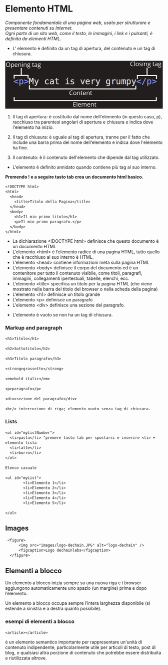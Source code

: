 # Elemento HTML
*Componente fondamentale di una pagina web, usato per strutturare e presentare contenuti su Internet.<br>Ogni parte di un sito web, come il testo, le immagini, i link e i pulsanti, è definita da elementi HTML.*

* L' elemento è definito da un tag di apertura, del contenuto e un tag di chiusura.

![alt text](Images/anatomia-elemento-html.jpg)

1. Il tag di apertura: è costituito dal nome dell'elemento (in questo caso, p), racchiuso tra parentesi angolari di apertura e chiusura e indica dove l'elemento ha inizio.

2. Il tag di chiusura: è uguale al tag di apertura, tranne per il fatto che include una barra prima del nome dell'elemento e indica dove l'elemento ha fine.

3. Il contenuto: è il contenuto dell'elemento che dipende dal tag utilizzato.

* L'elemento è definito annidato quando contiene più tag al suo interno.

**Premendo ! e a seguire tasto tab crea un documento html basico.**

```
<!DOCTYPE html>
<html>
  <head>
    <title>Titolo della Pagina</title>
  </head>
  <body>
    <h1>Il mio primo titolo</h1>
    <p>Il mio primo paragrafo.</p>
  </body>
</html>
```

- La dichiarazione \<!DOCTYPE html> definisce che questo documento è un documento HTML
- L’elemento \<html></html> è l’elemento radice di una pagina HTML, tutto quello che è racchiuso al suo interno è HTML.
- L’elemento \<head> contiene informazioni meta sulla pagina HTML
- L’elemento \<body></body> definisce il corpo del documento ed è un contenitore per tutto il contenuto visibile, come titoli, paragrafi, immagini, collegamenti ipertestuali, tabelle, elenchi, ecc.
- L’elemento \<title> specifica un titolo per la pagina HTML (che viene mostrato nella barra del titolo del browser o nella scheda della pagina)
- L’elemento \<h1> definisce un titolo grande
- L’elemento \<p> definisce un paragrafo
- L'elemento \<div> definisce una sezione del paragrafo.


* L'elemento è vuoto se non ha un tag di chiusura. 

### Markup and paragraph

```
<h1>Titolo</h1>

<h2>Sottotitolo</h2>

<h3>Titolo paragrafo</h3>

<strong>grassetto</strong>

<em>bold italic</em>

<p>paragrafo</p>

<div>sezione del paragrafo</div>

<br/> interruzione di riga; elemento vuoto senza tag di chiusura.
```

### Lists
```
<ol id="myListNumber">
  <li>pasta</li> "premere tasto tab per spostarsi e inserire <li> + elemento lista 
  <li>latte</li>
  <li>burro</li>
</ol>

Elenco casuale

<ul id="myList">
        <li>Elemento 1</li>
        <li>Elemento 2</li>
        <li>Elemento 3</li>
        <li>Elemento 4</li>
        <li>Elemento 5</li>
  
</ul>
```


## Images

```
 <figure>
      <img src="images/logo-dechain.JPG" alt="logo-dechain" />
      <figcaption>Logo dechainlabs</figcaption>
  </figure>

```
 ## Elementi a blocco
Un elemento a blocco inizia sempre su una nuova riga e i browser aggiungono automaticamente uno spazio (un margine) prima e dopo l’elemento.

Un elemento a blocco occupa sempre l’intera larghezza disponibile (si estende a sinistra e a destra quanto possibile).

### esempi di elementi a blocco
```
<article></article>
```

è un elemento semantico importante per rappresentare un'unità di contenuto indipendente, particolarmente utile per articoli di testo, post di blog, o qualsiasi altra porzione di contenuto che potrebbe essere distribuita e riutilizzata altrove.